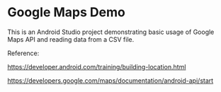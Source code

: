 # Google Maps Demo

This is an Android Studio project demonstrating basic usage of Google Maps API and reading data from a CSV file.

Reference:

https://developer.android.com/training/building-location.html

https://developers.google.com/maps/documentation/android-api/start
